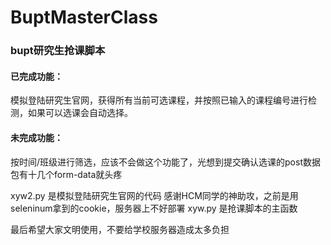 # BuptMasterClass

### bupt研究生抢课脚本

#### 已完成功能：
模拟登陆研究生官网，获得所有当前可选课程，并按照已输入的课程编号进行检测，如果可以选课会自动选择。

#### 未完成功能：
按时间/班级进行筛选，应该不会做这个功能了，光想到提交确认选课的post数据包有十几个form-data就头疼

xyw2.py 是模拟登陆研究生官网的代码  感谢HCM同学的神助攻，之前是用seleninum拿到的cookie，服务器上不好部署
xyw.py  是抢课脚本的主函数

最后希望大家文明使用，不要给学校服务器造成太多负担
